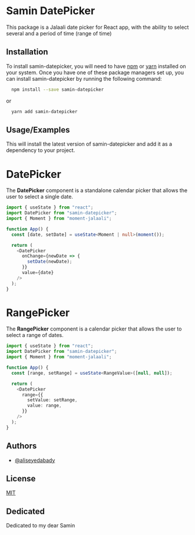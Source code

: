 # Samin DatePicker

This package is a Jalaali date picker for React app, with the ability to select several and a period of time (range of time)

## Installation

To install samin-datepicker, you will need to have [npm](https://npmjs.com) or [yarn](https://yarnpkg.com) installed on your system. Once you have one of these package managers set up, you can install samin-datepicker by running the following command:

```bash
  npm install --save samin-datepicker
```

or

```bash
  yarn add samin-datepicker
```

## Usage/Examples

This will install the latest version of samin-datepicker and add it as a dependency to your project.

# DatePicker

The **DatePicker** component is a standalone calendar picker that allows the user to select a single date.

```typescript
import { useState } from "react";
import DatePicker from "samin-datepicker";
import { Moment } from "moment-jalaali";

function App() {
  const [date, setDate] = useState<Moment | null>(moment());

  return (
    <DatePicker
      onChange={newDate => {
        setDate(newDate);
      }}
      value={date}
    />
  );
}
```

# RangePicker

The **RangePicker** component is a calendar picker that allows the user to select a range of dates.

```typescript
import { useState } from "react";
import DatePicker from "samin-datepicker";
import { Moment } from "moment-jalaali";

function App() {
  const [range, setRange] = useState<RangeValue>([null, null]);

  return (
    <DatePicker
      range={{
        setValue: setRange,
        value: range,
      }}
    />
  );
}
```

## Authors

- [@aliseyedabady](https://github.com/aliseyedabady)

## License

[MIT](https://choosealicense.com/licenses/mit/)

## Dedicated

Dedicated to my dear Samin
